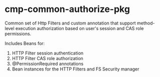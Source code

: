 # cmp-common-authorize-pkg
Common set of Http Filters and custom annotation that support method-level execution
authorization based on user's session and CAS role permissions.

Includes Beans for:
1. HTTP Filter session authentication
2. HTTP Filter CAS role authorization
3. @PermissionRequired annotations
4. Bean instances for the HTTP Filters and FS Security manager


